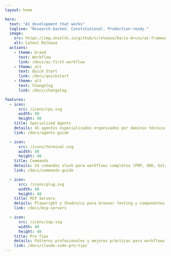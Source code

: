 ```yaml
---
layout: home

hero:
  text: "AI development that works"
  tagline: "Research-backed. Constitutional. Production-ready."
  image:
    src: https://img.shields.io/github/v/release/Dario-Arcos/ai-framework?style=for-the-badge&logo=github&logoColor=white&label=Latest&color=18181b
    alt: Latest Release
  actions:
    - theme: brand
      text: Workflow
      link: /docs/ai-first-workflow
    - theme: alt
      text: Quick Start
      link: /docs/quickstart
    - theme: alt
      text: Changelog
      link: /docs/changelog

features:
  - icon:
      src: /icons/cpu.svg
      width: 48
      height: 48
    title: Specialized Agents
    details: 45 agentes especializados organizados por dominio técnico
    link: /docs/agents-guide

  - icon:
      src: /icons/terminal.svg
      width: 48
      height: 48
    title: Commands
    details: 24 comandos slash para workflows completos (PRP, SDD, Git/GitHub)
    link: /docs/commands-guide

  - icon:
      src: /icons/plug.svg
      width: 48
      height: 48
    title: MCP Servers
    details: Playwright y Shadcn/ui para browser testing y componentes
    link: /docs/mcp-servers

  - icon:
      src: /icons/zap.svg
      width: 48
      height: 48
    title: Pro Tips
    details: Patterns profesionales y mejores prácticas para workflows AI-First
    link: /docs/claude-code-pro-tips
---
```

